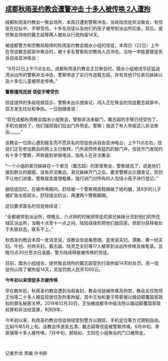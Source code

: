 <!--1629792864000-->
[成都秋雨圣约教会遭警冲击 十多人被传唤 2人遭拘](https://www.rfa.org/mandarin/yataibaodao/shehui/ql0824a-08242021041414.html)
------

<p>成都秋雨圣约教会一聚会场所，本周日遭到警察冲击，当局指信徒非法聚会，有信徒在拉扯中，手臂受伤。十多名信徒以及他们的孩子被带到派出所扣查，其后，提供聚会场地的戴志超等两人被处以行政拘留14天。</p><p>被成都警方和宗教局取缔的秋雨圣约教会踏水小组的信徒，本周日（22日）上午在信徒戴志超家中聚会时，被十多名警察和宗教局人员冲击。当地一李姓基督徒告诉自由亚洲电台：</p><p> “8月22日上午11点左右，成都秋雨圣约教会主日聚会时，踏水小组被成华区猛追湾派出所的警察非法冲击，警察带走了实行传道戴志超，并有其他17位弟兄姊妹以及十多位儿童被带走传唤。”</p><p><strong>警察擅闯民居 信徒手臂受伤</strong></p><p>信徒提供的多段视频显示，警察未出示搜查证，闯入正在聚会的信徒戴志超家中，双方发生拉扯和争执。一位拍摄者说：</p><p>“现在成都秋雨教会踏水小组聚会，警察非法来敲门，戴志超的手臂已经受伤了，手机也被抢了，他们强把我们拉出门外带走。警察：我说了有人举报这儿非法聚会。。。。。”</p><p>该教会一位担心遭到报复而不愿具名的信徒告诉自由亚洲电台，上午11点左右，信徒们正在参加教会的网上主日敬拜，门外突然传来猛烈的敲门声。信徒开门发现约有十多个警察，声称接到举报电话，指有人在非法集会: </p><p>“一个小组的弟兄姊妹在一个弟兄（戴志超）的家里聚会，警察就去了，说是他们接到群众的据报，说有非法集会。弟兄姊妹开门之后，要求警察出示搜查证，否则不让他们进屋。警察就态度很粗暴，强行进门对所有的人包括小孩子进行登记。”</p><p>据信徒回忆，在被传唤期间，舒琼被一个警察用皮鞋踢破了她的腿，其8岁的儿子被矿泉水瓶砸头，舒琼提出抗议，再遭两个警察脚踢。</p><p>这位要求匿名的信徒继续说：</p><p>“全都被带到派出所，傍晚五、六点钟的时候把带走的弟兄姊妹分流到他们的所在辖区派出所，当晚十点至十一点之间，陆陆续续的把他们放回家。但部分获释者处于失联状态，联系不上。”</p><p>秋雨圣约教会本周一发消息说，该教会信徒桑恩随、蓝发丽夫妇，谭鹏、黄一桢夫妇，牛创、何烨夫妇，戴志超、陆灵芝夫妇等17人被带到派出所传唤及做笔录。当晚10点30分至次日凌晨，警方陆续释放被传唤的信徒。 </p><p>目前，踏水小组组长、提供聚会场所的戴志超受到行政拘留14天的处罚，另一信徒何山除了被拘留14天，另加罚款人民币1000元。</p><p><strong>今年初以来信徒多次被传唤</strong></p><p>早在数年前，秋雨圣约教会遭到当局查封，教会信徒被传唤及拘禁，教会主任牧师王怡等二十多人被监视居住及刑事拘留。其中王怡和妻子蒋蓉被以煽动颠覆国家政权的罪名秘密关押。2019年12月30日，王怡被成都市中级法院以煽动颠覆国家政权罪和非法经营罪，判刑9年。</p><p>今年初以来，秋雨圣约教会信徒继续受到警方以跟踪、手机定位等方式限制自由。比如今年5月上旬，该教会传道吴五清、戴志超等信徒被警察传唤。6月中旬，李英强等十多人被传唤，7月中旬，郝桂如、王阳在小组聚会的门口被带走。</p><p> </p><p>记者乔龙 责编 许书婷</p>
